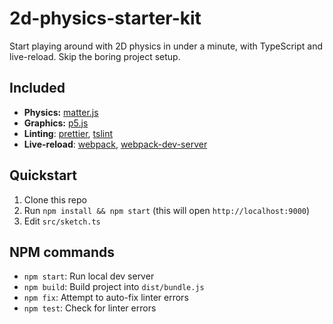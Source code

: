 # 2d-physics-starter-kit

Start playing around with 2D physics in under a minute, with TypeScript and
live-reload. Skip the boring project setup.

## Included

- **Physics:** [matter.js](https://brm.io/matter-js)
- **Graphics:** [p5.js](https://p5js.org)
- **Linting**: [prettier](https://prettier.io),
  [tslint](https://palantir.github.io/tslint)
- **Live-reload**: [webpack](https://webpack.js.org),
  [webpack-dev-server](https://webpack.js.org/configuration/dev-server)

## Quickstart

1. Clone this repo
2. Run `npm install && npm start` (this will open `http://localhost:9000`)
3. Edit `src/sketch.ts`

## NPM commands

- `npm start`: Run local dev server
- `npm build`: Build project into `dist/bundle.js`
- `npm fix`: Attempt to auto-fix linter errors
- `npm test`: Check for linter errors
